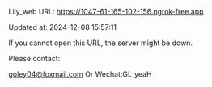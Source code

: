 Lily_web URL: https://1047-61-165-102-156.ngrok-free.app

Updated at: 2024-12-08 15:57:11

If you cannot open this URL, the server might be down.

Please contact: 

goley04@foxmail.com Or Wechat:GL_yeaH